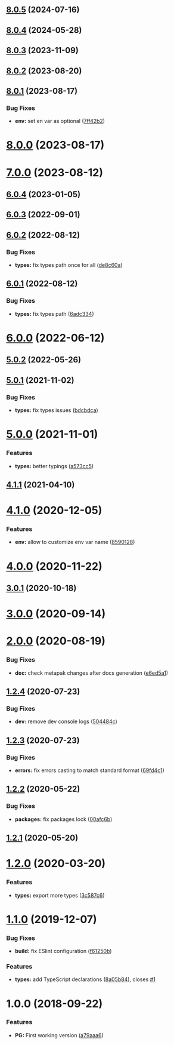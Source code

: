 ## [8.0.5](https://github.com/nfroidure/postgresql-service/compare/v8.0.4...v8.0.5) (2024-07-16)



## [8.0.4](https://github.com/nfroidure/postgresql-service/compare/v8.0.3...v8.0.4) (2024-05-28)



## [8.0.3](https://github.com/nfroidure/postgresql-service/compare/v8.0.2...v8.0.3) (2023-11-09)



## [8.0.2](https://github.com/nfroidure/postgresql-service/compare/v8.0.1...v8.0.2) (2023-08-20)



## [8.0.1](https://github.com/nfroidure/postgresql-service/compare/v8.0.0...v8.0.1) (2023-08-17)


### Bug Fixes

* **env:** set en var as optional ([7ff42b2](https://github.com/nfroidure/postgresql-service/commit/7ff42b2166973aff8df90ebabedf834d7d948708))



# [8.0.0](https://github.com/nfroidure/postgresql-service/compare/v7.0.0...v8.0.0) (2023-08-17)



# [7.0.0](https://github.com/nfroidure/postgresql-service/compare/v6.0.4...v7.0.0) (2023-08-12)



## [6.0.4](https://github.com/nfroidure/postgresql-service/compare/v6.0.3...v6.0.4) (2023-01-05)



## [6.0.3](https://github.com/nfroidure/postgresql-service/compare/v6.0.2...v6.0.3) (2022-09-01)



## [6.0.2](https://github.com/nfroidure/postgresql-service/compare/v6.0.1...v6.0.2) (2022-08-12)


### Bug Fixes

* **types:** fix types path once for all ([de8c60a](https://github.com/nfroidure/postgresql-service/commit/de8c60a84fd7013e8527a4b9398344bcf4ffc085))



## [6.0.1](https://github.com/nfroidure/postgresql-service/compare/v6.0.0...v6.0.1) (2022-08-12)


### Bug Fixes

* **types:** fix types path ([6adc334](https://github.com/nfroidure/postgresql-service/commit/6adc334ede560876b82a7f6098e2ebb8383ef775))



# [6.0.0](https://github.com/nfroidure/postgresql-service/compare/v5.0.2...v6.0.0) (2022-06-12)



## [5.0.2](https://github.com/nfroidure/postgresql-service/compare/v5.0.1...v5.0.2) (2022-05-26)



## [5.0.1](https://github.com/nfroidure/postgresql-service/compare/v5.0.0...v5.0.1) (2021-11-02)


### Bug Fixes

* **types:** fix types issues ([bdcbdca](https://github.com/nfroidure/postgresql-service/commit/bdcbdca642deb4e6375e677ea0882492095369ff))



# [5.0.0](https://github.com/nfroidure/postgresql-service/compare/v4.1.1...v5.0.0) (2021-11-01)


### Features

* **types:** better typings ([a573cc5](https://github.com/nfroidure/postgresql-service/commit/a573cc50eb89821c77fef7d244f9a263e1bb5451))



## [4.1.1](https://github.com/nfroidure/postgresql-service/compare/v4.1.0...v4.1.1) (2021-04-10)



# [4.1.0](https://github.com/nfroidure/postgresql-service/compare/v4.0.0...v4.1.0) (2020-12-05)


### Features

* **env:** allow to customize env var name ([8590128](https://github.com/nfroidure/postgresql-service/commit/8590128d0ae60e600c910818848f2f9a5fcf9a2a))



# [4.0.0](https://github.com/nfroidure/postgresql-service/compare/v3.0.1...v4.0.0) (2020-11-22)



## [3.0.1](https://github.com/nfroidure/postgresql-service/compare/v3.0.0...v3.0.1) (2020-10-18)



# [3.0.0](https://github.com/nfroidure/postgresql-service/compare/v2.0.0...v3.0.0) (2020-09-14)



# [2.0.0](https://github.com/nfroidure/postgresql-service/compare/v1.2.4...v2.0.0) (2020-08-19)


### Bug Fixes

* **doc:** check metapak changes after docs generation ([e6ed5a1](https://github.com/nfroidure/postgresql-service/commit/e6ed5a133ea67accf4da007987f7d0459fa00193))



## [1.2.4](https://github.com/nfroidure/postgresql-service/compare/v1.2.3...v1.2.4) (2020-07-23)


### Bug Fixes

* **dev:** remove dev console logs ([504484c](https://github.com/nfroidure/postgresql-service/commit/504484c9c2af21ff8cc6aeb889b8db87d2169f1b))



## [1.2.3](https://github.com/nfroidure/postgresql-service/compare/v1.2.2...v1.2.3) (2020-07-23)


### Bug Fixes

* **errors:** fix errors casting to match standard format ([69fd4c1](https://github.com/nfroidure/postgresql-service/commit/69fd4c1f19b8f1eb7d63f74b94210aa6ecba1117))



## [1.2.2](https://github.com/nfroidure/postgresql-service/compare/v1.2.1...v1.2.2) (2020-05-22)


### Bug Fixes

* **packages:** fix packages lock ([00afc6b](https://github.com/nfroidure/postgresql-service/commit/00afc6ba9ffe9e0ec1f3c183667e4cd524c705ec))



## [1.2.1](https://github.com/nfroidure/postgresql-service/compare/v1.2.0...v1.2.1) (2020-05-20)



# [1.2.0](https://github.com/nfroidure/postgresql-service/compare/v1.1.0...v1.2.0) (2020-03-20)


### Features

* **types:** export more types ([3c587c6](https://github.com/nfroidure/postgresql-service/commit/3c587c63b99a30b06c5a7309c918cbe5cbc93ebb))



# [1.1.0](https://github.com/nfroidure/postgresql-service/compare/v1.0.0...v1.1.0) (2019-12-07)


### Bug Fixes

* **build:** fix ESlint configuration ([f61250b](https://github.com/nfroidure/postgresql-service/commit/f61250bfcc9a19224d72bf4fdfecd3f931483cc0))


### Features

* **types:** add TypeScript declarations ([8a05b84](https://github.com/nfroidure/postgresql-service/commit/8a05b84ba493931578124f91e28049f1258829f1)), closes [#1](https://github.com/nfroidure/postgresql-service/issues/1)



<a name="1.0.0"></a>
# 1.0.0 (2018-09-22)


### Features

* **PG:** First working version ([a79aaa6](https://github.com/nfroidure/postgresql-service/commit/a79aaa6))



